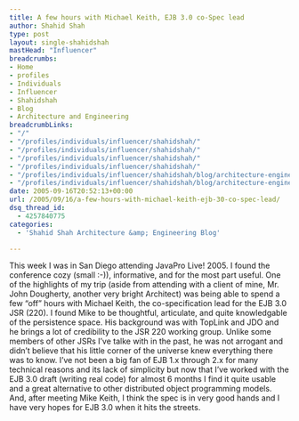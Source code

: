 ```yaml
---
title: A few hours with Michael Keith, EJB 3.0 co-Spec lead
author: Shahid Shah
type: post
layout: single-shahidshah
mastHead: "Influencer"
breadcrumbs:
- Home
- profiles
- Individuals
- Influencer
- Shahidshah
- Blog
- Architecture and Engineering
breadcrumbLinks:
- "/"
- "/profiles/individuals/influencer/shahidshah/"
- "/profiles/individuals/influencer/shahidshah/"
- "/profiles/individuals/influencer/shahidshah/"
- "/profiles/individuals/influencer/shahidshah/"
- "/profiles/individuals/influencer/shahidshah/blog/architecture-engineering/"
- "/profiles/individuals/influencer/shahidshah/blog/architecture-engineering/"
date: 2005-09-16T20:52:13+00:00
url: /2005/09/16/a-few-hours-with-michael-keith-ejb-30-co-spec-lead/
dsq_thread_id:
  - 4257840775
categories:
  - 'Shahid Shah Architecture &amp; Engineering Blog'

---
```

This week I was in San Diego attending JavaPro Live! 2005. I found the conference cozy (small :-)), informative, and for the most part useful. One of the highlights of my trip (aside from attending with a client of mine, Mr. John Dougherty, another very bright Architect) was being able to spend a few &#8220;off&#8221; hours with Michael Keith, the co-specification lead for the EJB 3.0 JSR (220). I found Mike to be thoughtful, articulate, and quite knowledgable of the persistence space. His background was with TopLink and JDO and he brings a lot of credibility to the JSR 220 working group. Unlike some members of other JSRs I&#8217;ve talke with in the past, he was not arrogant and didn&#8217;t believe that his little corner of the universe knew everything there was to know. I&#8217;ve not been a big fan of EJB 1.x through 2.x for many technical reasons and its lack of simplicity but now that I&#8217;ve worked with the EJB 3.0 draft (writing real code) for almost 6 months I find it quite usable and a great alternative to other distributed object programming models. And, after meeting Mike Keith, I think the spec is in very good hands and I have very hopes for EJB 3.0 when it hits the streets.